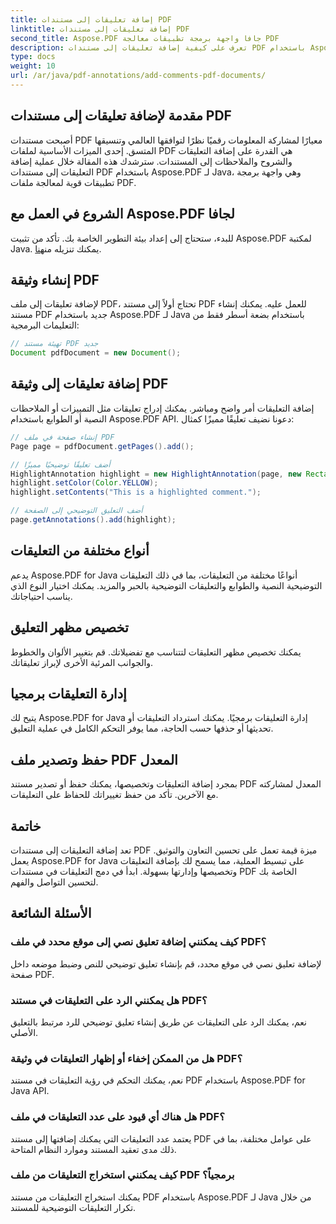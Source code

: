 ```yaml
---
title: إضافة تعليقات إلى مستندات PDF
linktitle: إضافة تعليقات إلى مستندات PDF
second_title: Aspose.PDF جافا واجهة برمجة تطبيقات معالجة PDF
description: تعرف على كيفية إضافة تعليقات إلى مستندات PDF باستخدام Aspose.PDF لـ Java - دليل خطوة بخطوة مع أمثلة التعليمات البرمجية.
type: docs
weight: 10
url: /ar/java/pdf-annotations/add-comments-pdf-documents/
---
```


## مقدمة لإضافة تعليقات إلى مستندات PDF

أصبحت مستندات PDF معيارًا لمشاركة المعلومات رقميًا نظرًا لتوافقها العالمي وتنسيقها المتسق. إحدى الميزات الأساسية لملفات PDF هي القدرة على إضافة التعليقات والشروح والملاحظات إلى المستندات. سترشدك هذه المقالة خلال عملية إضافة التعليقات إلى مستندات PDF باستخدام Aspose.PDF لـ Java، وهي واجهة برمجة تطبيقات قوية لمعالجة ملفات PDF.

## الشروع في العمل مع Aspose.PDF لجافا

 للبدء، ستحتاج إلى إعداد بيئة التطوير الخاصة بك. تأكد من تثبيت Aspose.PDF لمكتبة Java. يمكنك تنزيله من[هنا](https://releases.aspose.com/pdf/java/).

## إنشاء وثيقة PDF

لإضافة تعليقات إلى ملف PDF، تحتاج أولاً إلى مستند PDF للعمل عليه. يمكنك إنشاء مستند PDF جديد باستخدام Aspose.PDF لـ Java باستخدام بضعة أسطر فقط من التعليمات البرمجية:

```java
// تهيئة مستند PDF جديد
Document pdfDocument = new Document();
```

## إضافة تعليقات إلى وثيقة PDF

إضافة التعليقات أمر واضح ومباشر. يمكنك إدراج تعليقات مثل التمييزات أو الملاحظات النصية أو الطوابع باستخدام Aspose.PDF API. دعونا نضيف تعليقًا مميزًا كمثال:

```java
// إنشاء صفحة في ملف PDF
Page page = pdfDocument.getPages().add();

// أضف تعليقًا توضيحيًا مميزًا
HighlightAnnotation highlight = new HighlightAnnotation(page, new Rectangle(100, 100, 200, 200));
highlight.setColor(Color.YELLOW);
highlight.setContents("This is a highlighted comment.");

// أضف التعليق التوضيحي إلى الصفحة
page.getAnnotations().add(highlight);
```

## أنواع مختلفة من التعليقات

يدعم Aspose.PDF for Java أنواعًا مختلفة من التعليقات، بما في ذلك التعليقات التوضيحية النصية والطوابع والتعليقات التوضيحية بالحبر والمزيد. يمكنك اختيار النوع الذي يناسب احتياجاتك.

## تخصيص مظهر التعليق

يمكنك تخصيص مظهر التعليقات لتتناسب مع تفضيلاتك. قم بتغيير الألوان والخطوط والجوانب المرئية الأخرى لإبراز تعليقاتك.

## إدارة التعليقات برمجيا

يتيح لك Aspose.PDF for Java إدارة التعليقات برمجيًا. يمكنك استرداد التعليقات أو تحديثها أو حذفها حسب الحاجة، مما يوفر التحكم الكامل في عملية التعليق.

## حفظ وتصدير ملف PDF المعدل

بمجرد إضافة التعليقات وتخصيصها، يمكنك حفظ أو تصدير مستند PDF المعدل لمشاركته مع الآخرين. تأكد من حفظ تغييراتك للحفاظ على التعليقات.

## خاتمة

تعد إضافة التعليقات إلى مستندات PDF ميزة قيمة تعمل على تحسين التعاون والتوثيق. يعمل Aspose.PDF for Java على تبسيط العملية، مما يسمح لك بإضافة التعليقات وتخصيصها وإدارتها بسهولة. ابدأ في دمج التعليقات في مستندات PDF الخاصة بك لتحسين التواصل والفهم.

## الأسئلة الشائعة

### كيف يمكنني إضافة تعليق نصي إلى موقع محدد في ملف PDF؟

لإضافة تعليق نصي في موقع محدد، قم بإنشاء تعليق توضيحي للنص وضبط موضعه داخل صفحة PDF.

### هل يمكنني الرد على التعليقات في مستند PDF؟

نعم، يمكنك الرد على التعليقات عن طريق إنشاء تعليق توضيحي للرد مرتبط بالتعليق الأصلي.

### هل من الممكن إخفاء أو إظهار التعليقات في وثيقة PDF؟

نعم، يمكنك التحكم في رؤية التعليقات في مستند PDF باستخدام Aspose.PDF for Java API.

### هل هناك أي قيود على عدد التعليقات في ملف PDF؟

يعتمد عدد التعليقات التي يمكنك إضافتها إلى مستند PDF على عوامل مختلفة، بما في ذلك مدى تعقيد المستند وموارد النظام المتاحة.

### كيف يمكنني استخراج التعليقات من ملف PDF برمجياً؟

يمكنك استخراج التعليقات من مستند PDF باستخدام Aspose.PDF لـ Java من خلال تكرار التعليقات التوضيحية للمستند.